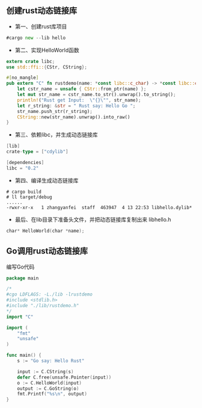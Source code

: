 ## 创建rust动态链接库
- 第一、创建rust库项目
```go
#cargo new --lib hello
```

- 第二、实现HelloWorld函数
```rust
extern crate libc;
use std::ffi::{CStr, CString};

#[no_mangle] 
pub extern "C" fn rustdemo(name: *const libc::c_char) -> *const libc::c_char {
    let cstr_name = unsafe { CStr::from_ptr(name) };
    let mut str_name = cstr_name.to_str().unwrap().to_string();
    println!("Rust get Input:  \"{}\"", str_name);
    let r_string: &str = " Rust say: Hello Go ";
    str_name.push_str(r_string);
    CString::new(str_name).unwrap().into_raw()
}
```

- 第三、依赖libc，并生成动态链接库
```go
[lib]
crate-type = ["cdylib"]

[dependencies]
libc = "0.2"
```

- 第四、编译生成动态链接库
```
# cargo build 
# ll target/debug
......
-rwxr-xr-x   1 zhangyanfei  staff  463947  4 13 22:53 libhello.dylib*
```

- 最后、在lib目录下准备头文件，并把动态链接库复制出来
libhello.h
```go
char* HelloWorld(char *name);
```

## Go调用rust动态链接库
编写Go代码

```go
package main

/*
#cgo LDFLAGS: -L./lib -lrustdemo
#include <stdlib.h>
#include "./lib/rustdemo.h"
*/
import "C"

import (
	"fmt"
	"unsafe"
)

func main() {
	s := "Go say: Hello Rust"

	input := C.CString(s)
	defer C.free(unsafe.Pointer(input))
	o := C.HelloWorld(input)
	output := C.GoString(o)
	fmt.Printf("%s\n", output)
}
```